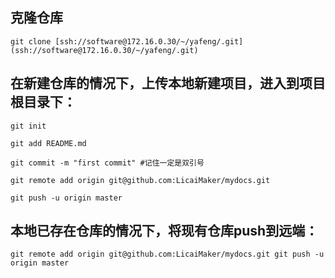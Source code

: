 ## 克隆仓库

```git clone [ssh://software@172.16.0.30/~/yafeng/.git](ssh://software@172.16.0.30/~/yafeng/.git)```

## 在新建仓库的情况下，上传本地新建项目，进入到项目根目录下：

```shell
git init

git add README.md

git commit -m "first commit" #记住一定是双引号

git remote add origin git@github.com:LicaiMaker/mydocs.git

git push -u origin master
```
## 本地已存在仓库的情况下，将现有仓库push到远端：
```shell
git remote add origin git@github.com:LicaiMaker/mydocs.git git push -u origin master
```